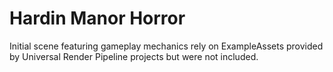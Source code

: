 # Hardin Manor Horror
 
Initial scene featuring gameplay mechanics rely on ExampleAssets provided by Universal Render Pipeline projects but were not included.
